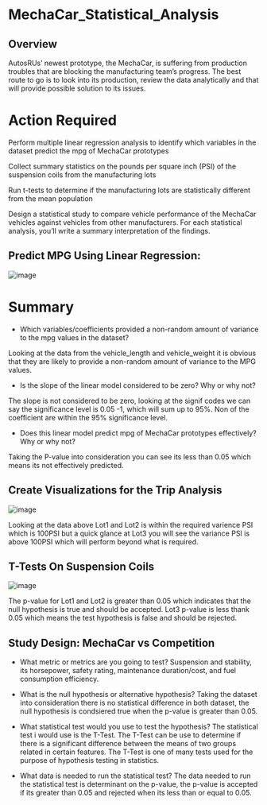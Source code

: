 # MechaCar_Statistical_Analysis

## Overview

AutosRUs’ newest prototype, the MechaCar, is suffering from production troubles that are blocking the manufacturing team’s progress. The best route to go is to look into its production, review the data analytically and that will provide possible solution to its issues.

# Action Required

Perform multiple linear regression analysis to identify which variables in the dataset predict the mpg of MechaCar prototypes

Collect summary statistics on the pounds per square inch (PSI) of the suspension coils from the manufacturing lots

Run t-tests to determine if the manufacturing lots are statistically different from the mean population

Design a statistical study to compare vehicle performance of the MechaCar vehicles against vehicles from other manufacturers. For each statistical analysis, you’ll write a summary interpretation of the findings.

## Predict MPG Using Linear Regression:

![image](https://user-images.githubusercontent.com/86568537/142965187-e3587f20-4eab-4c81-8bb5-4f0648c92fb6.png)

# Summary

- Which variables/coefficients provided a non-random amount of variance to the mpg values in the dataset?

Looking at the data from the vehicle_length and vehicle_weight it is obvious that they are likely to provide a non-random amount of variance to the MPG values.

- Is the slope of the linear model considered to be zero? Why or why not?

The slope is not considered to be zero, looking at the signif codes we can say the significance level is 0.05 -1, which will sum up to 95%. Non of the coefficient are within the 95% significance level.

- Does this linear model predict mpg of MechaCar prototypes effectively? Why or why not?

Taking the P-value into consideration you can see its less than 0.05 which means its not effectively predicted.

## Create Visualizations for the Trip Analysis
![image](https://user-images.githubusercontent.com/86568537/142968886-8519e19d-1de1-437e-a961-2fee9da9580f.png)

Looking at the data above Lot1 and Lot2 is within the required varience PSI which is 100PSI but a quick glance at Lot3 you will see the variance PSI is above 100PSI which will perform beyond what is required.

## T-Tests On Suspension Coils
![image](https://user-images.githubusercontent.com/86568537/142969559-32cdbaff-b31b-4001-a252-e773dbaee986.png)

The p-value for Lot1 and Lot2 is greater than 0.05 which indicates that the null hypothesis is true and should be accepted. Lot3 p-value is less thank 0.05 which means the test hypothesis is false and should be rejected.

## Study Design: MechaCar vs Competition

- What metric or metrics are you going to test?
Suspension and stability, its horsepower, safety rating, maintenance duration/cost, and fuel consumption efficiency.

- What is the null hypothesis or alternative hypothesis?
Taking the dataset into consideration there is no statistical difference in both dataset, the null hypothesis is condsiered true when the p-value is greater than 0.05.

- What statistical test would you use to test the hypothesis? 
The statistical test i would use is the T-Test. The T-Test can be use to determine if there is a significant difference between the means of two groups related in certain features. The T-Test is one of many tests used for the purpose of hypothesis testing in statistics.

- What data is needed to run the statistical test?
The data needed to run the statistical test is determinant on the p-value, the p-value is accepted if its greater than 0.05 and rejected when its less than or equal to 0.05.




